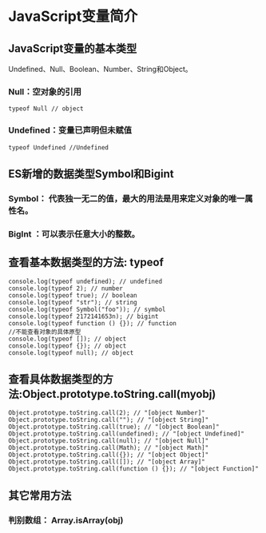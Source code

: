 # JavaScript变量简介
## JavaScript变量的基本类型
Undefined、Null、Boolean、Number、String和Object。
### Null：空对象的引用
```
typeof Null // object
```
### Undefined：变量已声明但未赋值
```
typeof Undefined //Undefined
```
## ES新增的数据类型Symbol和Bigint

### Symbol： 代表独一无二的值，最大的用法是用来定义对象的唯一属性名。
### BigInt ：可以表示任意大小的整数。

## 查看基本数据类型的方法: typeof
```
console.log(typeof undefined); // undefined
console.log(typeof 2); // number
console.log(typeof true); // boolean
console.log(typeof "str"); // string
console.log(typeof Symbol("foo")); // symbol
console.log(typeof 2172141653n); // bigint
console.log(typeof function () {}); // function
//不能查看对象的具体原型
console.log(typeof []); // object
console.log(typeof {}); // object
console.log(typeof null); // object

```
## 查看具体数据类型的方法:Object.prototype.toString.call(myobj)
```
Object.prototype.toString.call(2); // "[object Number]"
Object.prototype.toString.call(""); // "[object String]"
Object.prototype.toString.call(true); // "[object Boolean]"
Object.prototype.toString.call(undefined); // "[object Undefined]"
Object.prototype.toString.call(null); // "[object Null]"
Object.prototype.toString.call(Math); // "[object Math]"
Object.prototype.toString.call({}); // "[object Object]"
Object.prototype.toString.call([]); // "[object Array]"
Object.prototype.toString.call(function () {}); // "[object Function]"
```
## 其它常用方法
### 判别数组： Array.isArray(obj)


